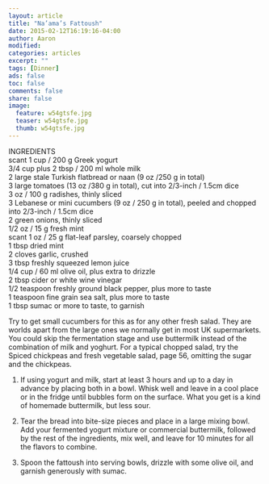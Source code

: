 ```yaml
---
layout: article
title: "Na’ama’s Fattoush"
date: 2015-02-12T16:19:16-04:00
author: Aaron
modified:
categories: articles
excerpt: ""
tags: [Dinner]
ads: false
toc: false
comments: false
share: false
image:
  feature: w54gtsfe.jpg
  teaser: w54gtsfe.jpg
  thumb: w54gtsfe.jpg
---
```

INGREDIENTS  
scant 1 cup / 200 g Greek yogurt  
3/4 cup plus 2 tbsp / 200 ml whole milk  
2 large stale Turkish flatbread or naan (9 oz /250 g in total)  
3 large tomatoes (13 oz /380 g in total), cut into 2/3-inch / 1.5cm dice  
3 oz / 100 g radishes, thinly sliced  
3 Lebanese or mini cucumbers (9 oz / 250 g in total), peeled and chopped into 2/3-inch / 1.5cm dice  
2 green onions, thinly sliced  
1/2 oz / 15 g fresh mint  
scant 1 oz / 25 g flat-leaf parsley, coarsely chopped  
1 tbsp dried mint  
2 cloves garlic, crushed  
3 tbsp freshly squeezed lemon juice  
1/4 cup / 60 ml olive oil, plus extra to drizzle  
2 tbsp cider or white wine vinegar  
1/2 teaspoon freshly ground black pepper, plus more to taste  
1 teaspoon fine grain sea salt, plus more to taste  
1 tbsp sumac or more to taste, to garnish  

Try to get small cucumbers for this as for any other fresh salad. They are worlds apart from the large ones we normally get in most UK supermarkets. You could skip the fermentation stage and use buttermilk instead of the combination of milk and yoghurt. For a typical chopped salad, try the Spiced chickpeas and fresh vegetable salad, page 56, omitting the sugar and the chickpeas.

1. If using yogurt and milk, start at least 3 hours and up to a day in advance by
placing both in a bowl. Whisk well and leave in a cool place or in the fridge
until bubbles form on the surface. What you get is a kind of homemade buttermilk, but less sour.

2. Tear the bread into bite-size pieces and place in a large mixing bowl. Add
your fermented yogurt mixture or commercial buttermilk, followed by the rest
of the ingredients, mix well, and leave for 10 minutes for all the flavors to
combine.

3. Spoon the fattoush into serving bowls, drizzle with some olive oil, and garnish generously with sumac.
